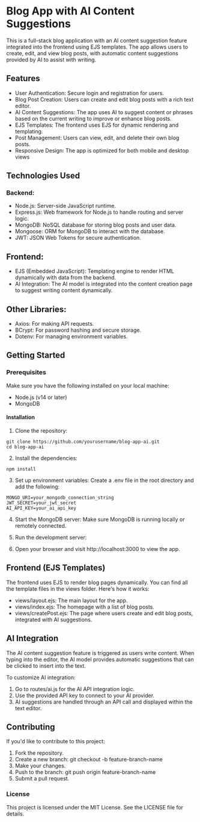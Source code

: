 # Blog App with AI Content Suggestions
This is a full-stack blog application with an AI content suggestion feature integrated into the frontend using EJS templates. The app allows users to create, edit, and view blog posts, with automatic content suggestions provided by AI to assist with writing.   

## Features
- User Authentication: Secure login and registration for users.
- Blog Post Creation: Users can create and edit blog posts with a rich text editor.
- AI Content Suggestions: The app uses AI to suggest content or phrases based on the current writing to improve or enhance blog posts.
- EJS Templates: The frontend uses EJS for dynamic rendering and templating.
- Post Management: Users can view, edit, and delete their own blog posts.
- Responsive Design: The app is optimized for both mobile and desktop views

## Technologies Used
### Backend:
- Node.js: Server-side JavaScript runtime.
- Express.js: Web framework for Node.js to handle routing and server logic.
- MongoDB: NoSQL database for storing blog posts and user data.
- Mongoose: ORM for MongoDB to interact with the database.
- JWT: JSON Web Tokens for secure authentication.

## Frontend:
- EJS (Embedded JavaScript): Templating engine to render HTML dynamically with data from the backend.
- AI Integration: The AI model is integrated into the content creation page to suggest writing content dynamically.

## Other Libraries:
- Axios: For making API requests.
- BCrypt: For password hashing and secure storage.
- Dotenv: For managing environment variables.

## Getting Started
### Prerequisites
Make sure you have the following installed on your local    machine:  

- Node.js (v14 or later)
- MongoDB
#### Installation
1. Clone the repository:
 ```
 git clone https://github.com/yourusername/blog-app-ai.git
cd blog-app-ai
```
2. Install the dependencies:
```
npm install
```
3. Set up environment variables: Create a .env file in the root directory and add the following:
```
MONGO_URI=your_mongodb_connection_string
JWT_SECRET=your_jwt_secret
AI_API_KEY=your_ai_api_key
```
4. Start the MongoDB server: Make sure MongoDB is running locally or remotely connected.

5. Run the development server:

6. Open your browser and visit http://localhost:3000 to view   the app.

## Frontend (EJS Templates)
The frontend uses EJS to render blog pages dynamically. You can find all the template files in the views folder. Here's how it works:

- views/layout.ejs: The main layout for the app.
- views/index.ejs: The homepage with a list of blog posts.
- views/createPost.ejs: The page where users create and edit blog posts, integrated with AI suggestions.

## AI Integration
The AI content suggestion feature is triggered as users write content. When typing into the editor, the AI model provides automatic suggestions that can be clicked to insert into the text.

To customize AI integration:

1. Go to routes/ai.js for the AI API integration logic.
2. Use the provided API key to connect to your AI provider.
3. AI suggestions are handled through an API call and displayed within the text editor.

## Contributing
If you'd like to contribute to this project:

1. Fork the repository.
2. Create a new branch: git checkout -b feature-branch-name
3. Make your changes.
4. Push to the branch: git push origin feature-branch-name
5. Submit a pull request.

### License
This project is licensed under the MIT License. See the LICENSE file for details.

